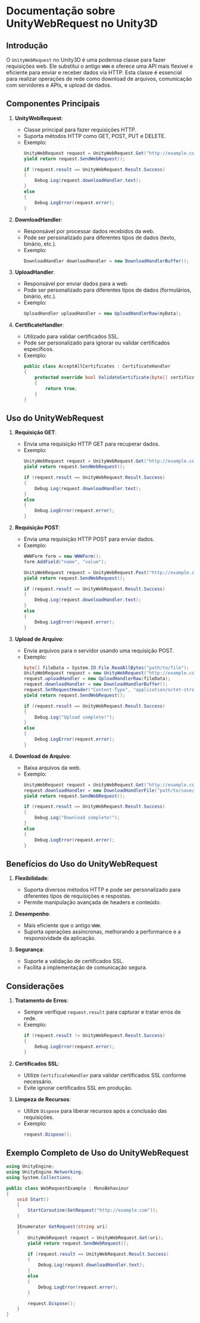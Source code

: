 
# Documentação sobre UnityWebRequest no Unity3D

## Introdução

O `UnityWebRequest` no Unity3D é uma poderosa classe para fazer requisições web. Ele substitui o antigo `WWW` e oferece uma API mais flexível e eficiente para enviar e receber dados via HTTP. Esta classe é essencial para realizar operações de rede como download de arquivos, comunicação com servidores e APIs, e upload de dados.

## Componentes Principais

1. **UnityWebRequest**:
   - Classe principal para fazer requisições HTTP.
   - Suporta métodos HTTP como GET, POST, PUT e DELETE.
   - Exemplo:
     ```csharp
     UnityWebRequest request = UnityWebRequest.Get("http://example.com");
     yield return request.SendWebRequest();

     if (request.result == UnityWebRequest.Result.Success)
     {
         Debug.Log(request.downloadHandler.text);
     }
     else
     {
         Debug.LogError(request.error);
     }
     ```

2. **DownloadHandler**:
   - Responsável por processar dados recebidos da web.
   - Pode ser personalizado para diferentes tipos de dados (texto, binário, etc.).
   - Exemplo:
     ```csharp
     DownloadHandler downloadHandler = new DownloadHandlerBuffer();
     ```

3. **UploadHandler**:
   - Responsável por enviar dados para a web.
   - Pode ser personalizado para diferentes tipos de dados (formulários, binário, etc.).
   - Exemplo:
     ```csharp
     UploadHandler uploadHandler = new UploadHandlerRaw(myData);
     ```

4. **CertificateHandler**:
   - Utilizado para validar certificados SSL.
   - Pode ser personalizado para ignorar ou validar certificados específicos.
   - Exemplo:
     ```csharp
     public class AcceptAllCertificates : CertificateHandler
     {
         protected override bool ValidateCertificate(byte[] certificateData)
         {
             return true;
         }
     }
     ```

## Uso do UnityWebRequest

1. **Requisição GET**:
   - Envia uma requisição HTTP GET para recuperar dados.
   - Exemplo:
     ```csharp
     UnityWebRequest request = UnityWebRequest.Get("http://example.com");
     yield return request.SendWebRequest();

     if (request.result == UnityWebRequest.Result.Success)
     {
         Debug.Log(request.downloadHandler.text);
     }
     else
     {
         Debug.LogError(request.error);
     }
     ```

2. **Requisição POST**:
   - Envia uma requisição HTTP POST para enviar dados.
   - Exemplo:
     ```csharp
     WWWForm form = new WWWForm();
     form.AddField("name", "value");

     UnityWebRequest request = UnityWebRequest.Post("http://example.com", form);
     yield return request.SendWebRequest();

     if (request.result == UnityWebRequest.Result.Success)
     {
         Debug.Log(request.downloadHandler.text);
     }
     else
     {
         Debug.LogError(request.error);
     }
     ```

3. **Upload de Arquivo**:
   - Envia arquivos para o servidor usando uma requisição POST.
   - Exemplo:
     ```csharp
     byte[] fileData = System.IO.File.ReadAllBytes("path/to/file");
     UnityWebRequest request = new UnityWebRequest("http://example.com/upload", "POST");
     request.uploadHandler = new UploadHandlerRaw(fileData);
     request.downloadHandler = new DownloadHandlerBuffer();
     request.SetRequestHeader("Content-Type", "application/octet-stream");
     yield return request.SendWebRequest();

     if (request.result == UnityWebRequest.Result.Success)
     {
         Debug.Log("Upload complete!");
     }
     else
     {
         Debug.LogError(request.error);
     }
     ```

4. **Download de Arquivo**:
   - Baixa arquivos da web.
   - Exemplo:
     ```csharp
     UnityWebRequest request = UnityWebRequest.Get("http://example.com/file");
     request.downloadHandler = new DownloadHandlerFile("path/to/save/file");
     yield return request.SendWebRequest();

     if (request.result == UnityWebRequest.Result.Success)
     {
         Debug.Log("Download complete!");
     }
     else
     {
         Debug.LogError(request.error);
     }
     ```

## Benefícios do Uso do UnityWebRequest

1. **Flexibilidade**:
   - Suporta diversos métodos HTTP e pode ser personalizado para diferentes tipos de requisições e respostas.
   - Permite manipulação avançada de headers e conteúdo.

2. **Desempenho**:
   - Mais eficiente que o antigo `WWW`.
   - Suporta operações assíncronas, melhorando a performance e a responsividade da aplicação.

3. **Segurança**:
   - Suporte a validação de certificados SSL.
   - Facilita a implementação de comunicação segura.

## Considerações

1. **Tratamento de Erros**:
   - Sempre verifique `request.result` para capturar e tratar erros de rede.
   - Exemplo:
     ```csharp
     if (request.result != UnityWebRequest.Result.Success)
     {
         Debug.LogError(request.error);
     }
     ```

2. **Certificados SSL**:
   - Utilize `CertificateHandler` para validar certificados SSL conforme necessário.
   - Evite ignorar certificados SSL em produção.

3. **Limpeza de Recursos**:
   - Utilize `Dispose` para liberar recursos após a conclusão das requisições.
   - Exemplo:
     ```csharp
     request.Dispose();
     ```

## Exemplo Completo de Uso do UnityWebRequest

```csharp
using UnityEngine;
using UnityEngine.Networking;
using System.Collections;

public class WebRequestExample : MonoBehaviour
{
    void Start()
    {
        StartCoroutine(GetRequest("http://example.com"));
    }

    IEnumerator GetRequest(string uri)
    {
        UnityWebRequest request = UnityWebRequest.Get(uri);
        yield return request.SendWebRequest();

        if (request.result == UnityWebRequest.Result.Success)
        {
            Debug.Log(request.downloadHandler.text);
        }
        else
        {
            Debug.LogError(request.error);
        }

        request.Dispose();
    }
}
```
